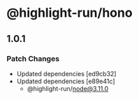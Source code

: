 # @highlight-run/hono

## 1.0.1

### Patch Changes

-   Updated dependencies [ed9cb32]
-   Updated dependencies [e89e41c]
    -   @highlight-run/node@3.11.0
